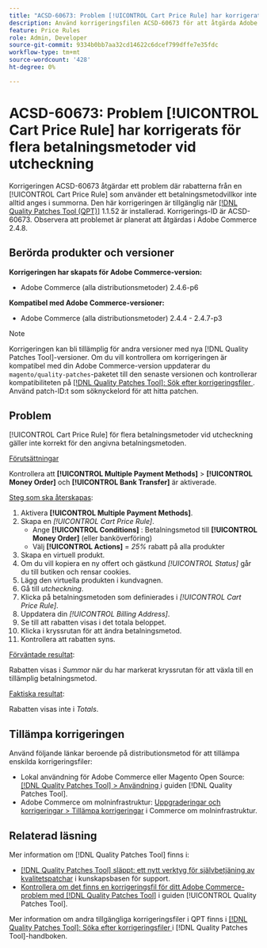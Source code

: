 ```yaml
---
title: "ACSD-60673: Problem [!UICONTROL Cart Price Rule] har korrigerats för flera betalningsmetoder vid utcheckning"
description: Använd korrigeringsfilen ACSD-60673 för att åtgärda Adobe Commerce-problemet där rabatterna från en [!UICONTROL Cart Price Rule] som använder ett betalningsmetodvillkor inte alltid anges i summorna.
feature: Price Rules
role: Admin, Developer
source-git-commit: 9334b0bb7aa32cd14622c6dcef799dffe7e35fdc
workflow-type: tm+mt
source-wordcount: '428'
ht-degree: 0%

---
```


# ACSD-60673: Problem [!UICONTROL Cart Price Rule] har korrigerats för flera betalningsmetoder vid utcheckning

Korrigeringen ACSD-60673 åtgärdar ett problem där rabatterna från en [!UICONTROL Cart Price Rule] som använder ett betalningsmetodvillkor inte alltid anges i summorna. Den här korrigeringen är tillgänglig när [[!DNL Quality Patches Tool (QPT)]](https://experienceleague.adobe.com/en/docs/commerce-knowledge-base/kb/announcements/commerce-announcements/magento-quality-patches-released-new-tool-to-self-serve-quality-patches) 1.1.52 är installerad. Korrigerings-ID är ACSD-60673. Observera att problemet är planerat att åtgärdas i Adobe Commerce 2.4.8.

## Berörda produkter och versioner

**Korrigeringen har skapats för Adobe Commerce-version:**

* Adobe Commerce (alla distributionsmetoder) 2.4.6-p6

**Kompatibel med Adobe Commerce-versioner:**

* Adobe Commerce (alla distributionsmetoder) 2.4.4 - 2.4.7-p3

>[!NOTE]
>
>Korrigeringen kan bli tillämplig för andra versioner med nya [!DNL Quality Patches Tool]-versioner. Om du vill kontrollera om korrigeringen är kompatibel med din Adobe Commerce-version uppdaterar du `magento/quality-patches`-paketet till den senaste versionen och kontrollerar kompatibiliteten på [[!DNL Quality Patches Tool]: Sök efter korrigeringsfiler ](https://experienceleague.adobe.com/tools/commerce-quality-patches/index.html). Använd patch-ID:t som söknyckelord för att hitta patchen.

## Problem

[!UICONTROL Cart Price Rule] för flera betalningsmetoder vid utcheckning gäller inte korrekt för den angivna betalningsmetoden.

<u>Förutsättningar</u>

Kontrollera att **[!UICONTROL Multiple Payment Methods]** > **[!UICONTROL Money Order]** och **[!UICONTROL Bank Transfer]** är aktiverade.

<u>Steg som ska återskapas</u>:

1. Aktivera **[!UICONTROL Multiple Payment Methods]**.
1. Skapa en *[!UICONTROL Cart Price Rule]*.
   * Ange **[!UICONTROL Conditions]** : Betalningsmetod till **[!UICONTROL Money Order]** (eller banköverföring)
   * Välj **[!UICONTROL Actions]** = *25%* rabatt på alla produkter
1. Skapa en virtuell produkt.
1. Om du vill kopiera en ny offert och gästkund *[!UICONTROL Status]* går du till butiken och rensar cookies.
1. Lägg den virtuella produkten i kundvagnen.
1. Gå till *utcheckning*.
1. Klicka på betalningsmetoden som definierades i *[!UICONTROL Cart Price Rule]*.
1. Uppdatera din *[!UICONTROL Billing Address]*.
1. Se till att rabatten visas i det totala beloppet.
1. Klicka i kryssrutan för att ändra betalningsmetod.
1. Kontrollera att rabatten syns.

<u>Förväntade resultat</u>:

Rabatten visas i *Summor* när du har markerat kryssrutan för att växla till en tillämplig betalningsmetod.

<u>Faktiska resultat</u>:

Rabatten visas inte i *Totals*.

## Tillämpa korrigeringen

Använd följande länkar beroende på distributionsmetod för att tillämpa enskilda korrigeringsfiler:

* Lokal användning för Adobe Commerce eller Magento Open Source: [[!DNL Quality Patches Tool] > Användning ](/help/tools/quality-patches-tool/usage.md) i guiden [!DNL Quality Patches Tool].
* Adobe Commerce om molninfrastruktur: [Uppgraderingar och korrigeringar > Tillämpa korrigeringar](https://experienceleague.adobe.com/docs/commerce-cloud-service/user-guide/develop/upgrade/apply-patches.html) i Commerce om molninfrastruktur.

## Relaterad läsning

Mer information om [!DNL Quality Patches Tool] finns i:

* [[!DNL Quality Patches Tool] släppt: ett nytt verktyg för självbetjäning av kvalitetspatchar](https://experienceleague.adobe.com/en/docs/commerce-knowledge-base/kb/announcements/commerce-announcements/magento-quality-patches-released-new-tool-to-self-serve-quality-patches) i kunskapsbasen för support.
* [Kontrollera om det finns en korrigeringsfil för ditt Adobe Commerce-problem med  [!DNL Quality Patches Tool]](/help/tools/quality-patches-tool/patches-available-in-qpt/check-patch-for-magento-issue-with-magento-quality-patches.md) i guiden [!UICONTROL Quality Patches Tool].

Mer information om andra tillgängliga korrigeringsfiler i QPT finns i [[!DNL Quality Patches Tool]: Söka efter korrigeringsfiler ](https://experienceleague.adobe.com/tools/commerce-quality-patches/index.html) i [!DNL Quality Patches Tool]-handboken.
